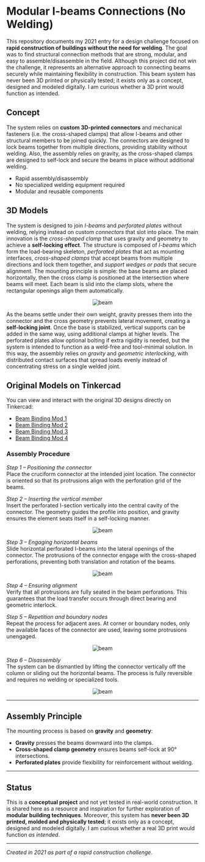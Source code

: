 # Modular I-beams Connections (No Welding)

This repository documents my 2021 entry for a design challenge focused on **rapid construction of buildings without the need for welding**. The goal was to find structural connection methods that are strong, modular, and easy to assemble/disassemble in the field. Although this project did not win the challenge, it represents an alternative approach to connecting beams securely while maintaining flexibility in construction. This beam system has never been 3D printed or physically tested; it exists only as a concept, designed and modeled digitally. I am curious whether a 3D print would function as intended.

## Concept

The system relies on **custom 3D-printed connectors** and mechanical fasteners (i.e. the cross-shaped clamps) that allow I-beams and other structural members to be joined quickly. The connectors are designed to lock beams together from multiple directions, providing stability without welding. Also, the assembly relies on gravity, as the cross-shaped clamps are designed to self-lock and secure the beams in place without additional welding.

- Rapid assembly/disassembly  
- No specialized welding equipment required  
- Modular and reusable components  

## 3D Models

The system is designed to join <i>I-beams</i> and <i>perforated plates</i> without welding, relying instead on custom <i>connectors</i> that slot into place. The main innovation is the <i>cross-shaped clamp</i> that uses gravity and geometry to achieve a <b>self-locking effect</b>. The structure is composed of <i>I-beams</i> which form the load-bearing skeleton, <i>perforated plates</i> that act as mounting interfaces, <i>cross-shaped clamps</i> that accept beams from multiple directions and lock them together, and <i>support wedges or pads</i> that secure alignment. The mounting principle is simple: the base beams are placed horizontally, then the cross clamp is positioned at the intersection where beams will meet. Each beam is slid into the clamp slots, where the rectangular openings align them automatically.

<div align="center">
  <img src="https://github.com/Gagniuc/Non-Welded-Structural-Beam-Joints/blob/main/img/abstract-side.png" alt="beam">
</div>

As the beams settle under their own weight, gravity presses them into the connector and the cross geometry prevents lateral movement, creating a <b>self-locking joint</b>. Once the base is stabilized, vertical supports can be added in the same way, using additional clamps at higher levels. The perforated plates allow optional bolting if extra rigidity is needed, but the system is intended to function as a weld-free and tool-minimal solution. In this way, the assembly relies on <i>gravity</i> and <i>geometric interlocking</i>, with distributed contact surfaces that spread loads evenly instead of concentrating stress on a single welded joint.  

## Original Models on Tinkercad

You can view and interact with the original 3D designs directly on Tinkercad:

- [Beam Binding Mod 1](https://www.tinkercad.com/things/8ZvYYCPgAwp-gagniuc-beam-binding-mod-1)  
- [Beam Binding Mod 2](https://www.tinkercad.com/things/acZ6fLl6scF-gagniuc-beam-binding-mod-2)  
- [Beam Binding Mod 3](https://www.tinkercad.com/things/ae3SANVkH5d-gagniuc-beam-binding-mod-3)  
- [Beam Binding Mod 4](https://www.tinkercad.com/things/hHmCYtFYW13-gagniuc-beam-binding-mod-4)


### Assembly Procedure  

<i>Step 1 – Positioning the connector</i>  
Place the cruciform connector at the intended joint location. The connector is oriented so that its protrusions align with the perforation grid of the beams.  

<i>Step 2 – Inserting the vertical member</i>  
Insert the perforated I-section vertically into the central cavity of the connector. The geometry guides the profile into position, and gravity ensures the element seats itself in a self-locking manner.  

<div align="center">
  <img src="https://github.com/Gagniuc/Non-Welded-Structural-Beam-Joints/blob/main/img/pole-out.gif" alt="beam">
</div>

<i>Step 3 – Engaging horizontal beams</i>  
Slide horizontal perforated I-beams into the lateral openings of the connector. The protrusions of the connector engage with the cross-shaped perforations, preventing both translation and rotation of the beams.  

<div align="center">
  <img src="https://github.com/Gagniuc/Non-Welded-Structural-Beam-Joints/blob/main/img/beam-in.gif" alt="beam">
</div>

<i>Step 4 – Ensuring alignment</i>  
Verify that all protrusions are fully seated in the beam perforations. This guarantees that the load transfer occurs through direct bearing and geometric interlock.  

<i>Step 5 – Repetition and boundary nodes</i>  
Repeat the process for adjacent axes. At corner or boundary nodes, only the available faces of the connector are used, leaving some protrusions unengaged.  

<div align="center">
  <img src="https://github.com/Gagniuc/Non-Welded-Structural-Beam-Joints/blob/main/img/rotate.gif" alt="beam">
</div>

<i>Step 6 – Disassembly</i>  
The system can be dismantled by lifting the connector vertically off the column or sliding out the horizontal beams. The process is fully reversible and requires no welding or specialized tools.  

<div align="center">
  <img src="https://github.com/Gagniuc/Non-Welded-Structural-Beam-Joints/blob/main/img/pole-in.gif" alt="beam">
</div>

---

## Assembly Principle  

The mounting process is based on <b>gravity</b> and <b>geometry</b>:  
- <b>Gravity</b> presses the beams downward into the clamps.  
- <b>Cross-shaped clamp geometry</b> ensures beams self-lock at 90° intersections.  
- <b>Perforated plates</b> provide flexibility for reinforcement without welding.  

---

## Status

This is a **conceptual project** and not yet tested in real-world construction. It is shared here as a resource and inspiration for further exploration of **modular building techniques**. Moreover, this system has <b>never been 3D printed, molded and physically tested</b>; it exists only as a concept, designed and modeled digitally. I am curious whether a real 3D print would function <i>as intended</i>.  

---
*Created in 2021 as part of a rapid construction challenge.*
